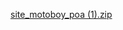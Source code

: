 [site_motoboy_poa (1).zip](https://github.com/user-attachments/files/20116971/site_motoboy_poa.1.zip)
